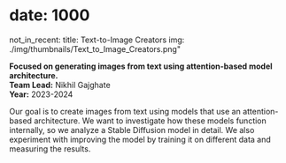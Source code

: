 # date: 1000
not_in_recent:
title: Text-to-Image Creators
img: ./img/thumbnails/Text_to_Image_Creators.png"

**Focused on generating images from text using attention-based model architecture.**<br/>
**Team Lead:** Nikhil Gajghate<br/>
**Year:** 2023-2024

Our goal is to create images from text using models that use an attention-based architecture. We want to investigate how these models function internally, so we analyze a Stable Diffusion model in detail. We also experiment with improving the model by training it on different data and measuring the results.